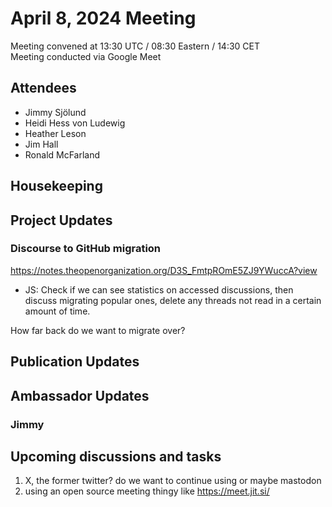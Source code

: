 # April 8, 2024 Meeting
Meeting convened at 13:30 UTC / 08:30 Eastern / 14:30 CET  
Meeting conducted via Google Meet  


## Attendees
- Jimmy Sjölund
- Heidi Hess von Ludewig
- Heather Leson
- Jim Hall
- Ronald McFarland


## Housekeeping


## Project Updates
### Discourse to GitHub migration
https://notes.theopenorganization.org/D3S_FmtpROmE5ZJ9YWuccA?view

- JS: Check if we can see statistics on accessed discussions, then discuss migrating popular ones, delete any threads not read in a certain amount of time.

How far back do we want to migrate over?


## Publication Updates



## Ambassador Updates
### Jimmy



## Upcoming discussions and tasks
 1. X, the former twitter? do we want to continue using or maybe mastodon
 2. using an open source meeting thingy like https://meet.jit.si/
 
